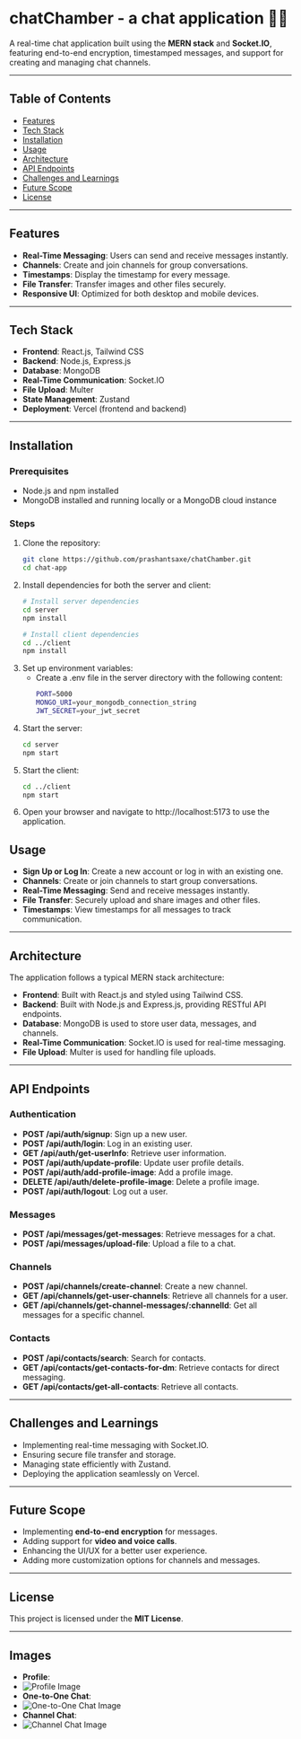 # chatChamber - a chat application 📱💬

A real-time chat application built using the **MERN stack** and **Socket.IO**, featuring end-to-end encryption, timestamped messages, and support for creating and managing chat channels.

---

## Table of Contents
- [Features](#features)
- [Tech Stack](#tech-stack)
- [Installation](#installation)
- [Usage](#usage)
- [Architecture](#architecture)
- [API Endpoints](#api-endpoints)
- [Challenges and Learnings](#challenges-and-learnings)
- [Future Scope](#future-scope)
- [License](#license)

---

## Features
- **Real-Time Messaging**: Users can send and receive messages instantly.
- **Channels**: Create and join channels for group conversations.
- **Timestamps**: Display the timestamp for every message.
- **File Transfer**: Transfer images and other files securely.
- **Responsive UI**: Optimized for both desktop and mobile devices.

---

## Tech Stack
- **Frontend**: React.js, Tailwind CSS
- **Backend**: Node.js, Express.js
- **Database**: MongoDB
- **Real-Time Communication**: Socket.IO
- **File Upload**: Multer
- **State Management**: Zustand
- **Deployment**: Vercel (frontend and backend)

---

## Installation
### Prerequisites
- Node.js and npm installed
- MongoDB installed and running locally or a MongoDB cloud instance

### Steps
1. Clone the repository:
   ```bash
   git clone https://github.com/prashantsaxe/chatChamber.git
   cd chat-app

2. Install dependencies for both the server and client:
   ```bash
   # Install server dependencies
   cd server
   npm install

   # Install client dependencies
   cd ../client
   npm install

3. Set up environment variables:
   - Create a .env file in the server directory with the following content:
      ```bash
      PORT=5000
      MONGO_URI=your_mongodb_connection_string
      JWT_SECRET=your_jwt_secret

4. Start the server:
   ```bash
   cd server
   npm start

5. Start the client:
   ```bash
   cd ../client
   npm start

6. Open your browser and navigate to http://localhost:5173 to use the application.

## Usage
- **Sign Up or Log In**: Create a new account or log in with an existing one.
- **Channels**: Create or join channels to start group conversations.
- **Real-Time Messaging**: Send and receive messages instantly.
- **File Transfer**: Securely upload and share images and other files.
- **Timestamps**: View timestamps for all messages to track communication.

---

## Architecture
The application follows a typical MERN stack architecture:

- **Frontend**: Built with React.js and styled using Tailwind CSS.
- **Backend**: Built with Node.js and Express.js, providing RESTful API endpoints.
- **Database**: MongoDB is used to store user data, messages, and channels.
- **Real-Time Communication**: Socket.IO is used for real-time messaging.
- **File Upload**: Multer is used for handling file uploads.

---

## API Endpoints
### Authentication
- **POST /api/auth/signup**: Sign up a new user.
- **POST /api/auth/login**: Log in an existing user.
- **GET /api/auth/get-userInfo**: Retrieve user information.
- **POST /api/auth/update-profile**: Update user profile details.
- **POST /api/auth/add-profile-image**: Add a profile image.
- **DELETE /api/auth/delete-profile-image**: Delete a profile image.
- **POST /api/auth/logout**: Log out a user.

### Messages
- **POST /api/messages/get-messages**: Retrieve messages for a chat.
- **POST /api/messages/upload-file**: Upload a file to a chat.

### Channels
- **POST /api/channels/create-channel**: Create a new channel.
- **GET /api/channels/get-user-channels**: Retrieve all channels for a user.
- **GET /api/channels/get-channel-messages/:channelId**: Get all messages for a specific channel.

### Contacts
- **POST /api/contacts/search**: Search for contacts.
- **GET /api/contacts/get-contacts-for-dm**: Retrieve contacts for direct messaging.
- **GET /api/contacts/get-all-contacts**: Retrieve all contacts.

---

## Challenges and Learnings
- Implementing real-time messaging with Socket.IO.
- Ensuring secure file transfer and storage.
- Managing state efficiently with Zustand.
- Deploying the application seamlessly on Vercel.

---

## Future Scope
- Implementing **end-to-end encryption** for messages.
- Adding support for **video and voice calls**.
- Enhancing the UI/UX for a better user experience.
- Adding more customization options for channels and messages.

---

## License
This project is licensed under the **MIT License**.

---

## Images
- **Profile**:
- ![Profile Image](https://github.com/prashantsaxe/Images/blob/main/Screenshot%202025-01-07%20000114.png)
- **One-to-One Chat**:
- ![One-to-One Chat Image](https://github.com/prashantsaxe/Images/blob/main/Screenshot%202025-01-07%20000016.png)
- **Channel Chat**:
- ![Channel Chat Image](https://github.com/prashantsaxe/Images/blob/main/Screenshot%202025-01-06%20235940.png)



